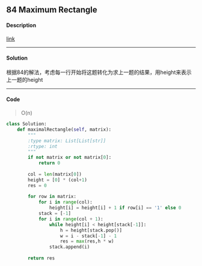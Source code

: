 ## 84 Maximum Rectangle

#### Description

[link](https://leetcode.com/problems/maximal-rectangle/)

---

#### Solution

根据84的解法，考虑每一行开始将这题转化为求上一题的结果，用height来表示上一题的height

---

#### Code

> O(n)

```python
class Solution:
    def maximalRectangle(self, matrix):
        """
        :type matrix: List[List[str]]
        :rtype: int
        """
        if not matrix or not matrix[0]:
            return 0
        
        col = len(matrix[0])
        height = [0] * (col+1)
        res = 0
        
        for row in matrix:
            for i in range(col):
                height[i] = height[i] + 1 if row[i] == '1' else 0
            stack = [-1]
            for i in range(col + 1):
                while height[i] < height[stack[-1]]:
                    h = height[stack.pop()]
                    w = i - stack[-1] - 1
                    res = max(res,h * w)
                stack.append(i)
        
        return res
```
